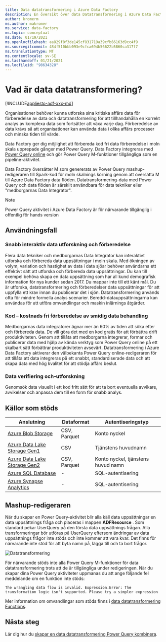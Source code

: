 ```yaml
---
title: Data datatransformering i Azure Data Factory
description: En översikt över data Datatransformering i Azure Data Factory
author: kromerm
ms.author: makromer
ms.service: data-factory
ms.topic: conceptual
ms.date: 01/19/2021
ms.openlocfilehash: aa829f8f3de145cf831719a39cfb66163d9cc4f9
ms.sourcegitcommit: 484f510bbb093e9cfca694b56622b5860ca317f7
ms.translationtype: MT
ms.contentlocale: sv-SE
ms.lasthandoff: 01/21/2021
ms.locfileid: "98634328"
---
```

# <a name="what-is-data-wrangling"></a>Vad är data datatransformering?

[!INCLUDE[appliesto-adf-xxx-md](includes/appliesto-adf-xxx-md.md)]

Organisationer behöver kunna utforska sina kritiska affärs data för förberedelse av data och datatransformering för att tillhandahålla en korrekt analys av komplexa data som fortsätter att växa varje dag. Förberedelse av data krävs så att organisationer kan använda data i olika affärs processer och minska tiden till värde.

Data Factory ger dig möjlighet att förbereda kod fri data förberedelse i moln skala upprepade gånger med Power Query. Data Factory integreras med [Power Query online](/power-query/) och gör Power Query M-funktioner tillgängliga som en pipeline-aktivitet.

Data Factory översätter M som genererats av Power Query mashup-redigeraren till Spark-kod för moln skalnings körning genom att översätta M till Azure Data Factory data flöden. Datatransformering-data med Power Query och data flöden är särskilt användbara för data tekniker eller "medborgarnas Data Integrator".

> [!NOTE]
> Power Query aktivitet i Azure Data Factory är för närvarande tillgänglig i offentlig för hands version

## <a name="use-cases"></a>Användningsfall

### <a name="fast-interactive-data-exploration-and-preparation"></a>Snabb interaktiv data utforskning och förberedelse

Flera data tekniker och medborgarnas Data Integrator kan interaktivt utforska och förbereda data uppsättningar i moln skala. Med ökningen av volym, variation och hastighet av data i data sjöar behöver användarna ett effektivt sätt att utforska och förbereda data uppsättningar. Du kan till exempel behöva skapa en data uppsättning som har all kund demografisk information för nya kunder sedan 2017. Du mappar inte till ett känt mål. Du är utforska, datatransformering och förberedelser data uppsättningar för att uppfylla ett krav innan du publicerar det i sjön. Datatransformering används ofta för mindre formella analys scenarier. Beredd-datauppsättningarna kan användas för att utföra omvandlingar och maskin inlärnings åtgärder.

### <a name="code-free-agile-data-preparation"></a>Kod – kostnads fri förberedelse av smidig data behandling

Medborgarnas data integratorer ägnar mer än 60% av tiden att söka efter och förbereda data. De vill göra det med en kod gratis för att förbättra drift produktiviteten. Genom att tillåta att medborgarna integrerar, formar och publicerar data med hjälp av kända verktyg som Power Query online på ett skalbart sätt förbättrar produktiviteten avsevärt. Datatransformering i Azure Data Factory aktiverar den välbekanta Power Query online-redigeraren för att tillåta att data integreras på ett snabbt, standardiserade data och att skapa data med hög kvalitet för att stödja affärs beslut.

### <a name="data-validation-and-exploration"></a>Data verifiering och-utforskning

Genomsök data visuellt i ett kod fritt sätt för att ta bort eventuella avvikare, avvikelser och anpassa dem till en form för snabb analys.

## <a name="supported-sources"></a>Källor som stöds

| Anslutning | Dataformat | Autentiseringstyp |
| -- | -- | --|
| [Azure Blob Storage](connector-azure-blob-storage.md) | CSV, Parquet | Konto nyckel |
| [Azure Data Lake Storage Gen1](connector-azure-data-lake-store.md) | CSV | Tjänstens huvudnamn |
| [Azure Data Lake Storage Gen2](connector-azure-data-lake-storage.md) | CSV, Parquet | Konto nyckel, tjänstens huvud namn |
| [Azure SQL Database](connector-azure-sql-database.md) | - | SQL-autentisering |
| [Azure Synapse Analytics](connector-azure-sql-data-warehouse.md) | - | SQL-autentisering |

## <a name="the-mashup-editor"></a>Mashup-redigeraren

När du skapar en Power Query-aktivitet blir alla käll data uppsättningar en data uppsättnings fråga och placeras i mappen **ADFResource** . Som standard pekar UserQuery på den första data uppsättnings frågan. Alla transformeringar bör utföras på UserQuery eftersom ändringar av data uppsättnings frågor inte stöds och inte kommer att vara kvar. Det finns för närvarande inte stöd för att byta namn på, lägga till och ta bort frågor.

![Datatransformering](media/wrangling-data-flow/editor.png)

För närvarande stöds inte alla Power Query M-funktioner för data datatransformering trots att de är tillgängliga under redigeringen. När du skapar dina Power Query aktiviteter uppmanas du att ange följande fel meddelande om en funktion inte stöds:

`The wrangling data flow is invalid. Expression.Error: The transformation logic isn't supported. Please try a simpler expression`

Mer information om omvandlingar som stöds finns i [data datatransformering Functions](wrangling-functions.md).

## <a name="next-steps"></a>Nästa steg

Lär dig hur du [skapar en data datatransformering Power Query kombinera](wrangling-tutorial.md).
